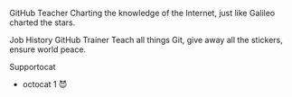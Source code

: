
GitHub Teacher
Charting the knowledge of the Internet, just like Galileo charted the stars.

Job History
GitHub Trainer
Teach all things Git, give away all the stickers, ensure world peace.

Supportocat

* octocat 1 😈

